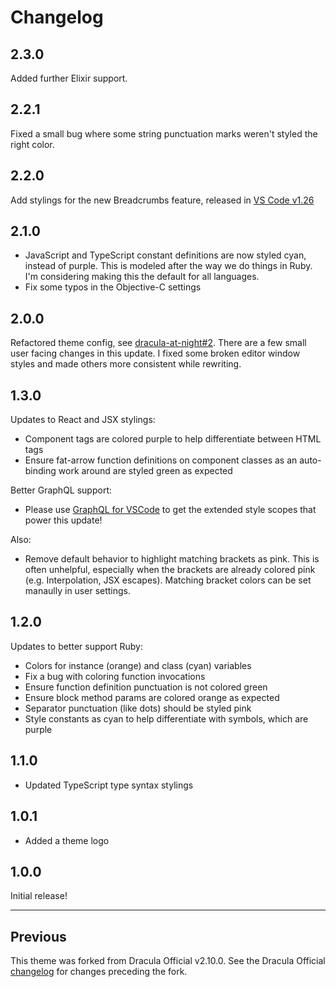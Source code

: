 # Changelog

## 2.3.0

Added further Elixir support.

## 2.2.1

Fixed a small bug where some string punctuation marks weren't styled the right color.

## 2.2.0

Add stylings for the new Breadcrumbs feature, released in [VS Code v1.26](https://code.visualstudio.com/updates/v1_26#_breadcrumbs)

## 2.1.0

- JavaScript and TypeScript constant definitions are now styled cyan, instead of purple. This is modeled after the way we do things in Ruby. I'm considering making this the default for all languages.
- Fix some typos in the Objective-C settings

## 2.0.0

Refactored theme config, see [dracula-at-night#2](https://github.com/bceskavich/dracula-at-night/pull/2). There are a few small user facing changes in this update. I fixed some broken editor window styles and made others more consistent while rewriting.

## 1.3.0

Updates to React and JSX stylings:

- Component tags are colored purple to help differentiate between HTML tags
- Ensure fat-arrow function definitions on component classes as an auto-binding work around are styled green as expected

Better GraphQL support:

- Please use [GraphQL for VSCode](https://marketplace.visualstudio.com/items?itemName=kumar-harsh.graphql-for-vscode) to get the extended style scopes that power this update!

Also:

- Remove default behavior to highlight matching brackets as pink. This is often unhelpful, especially when the brackets are already colored pink (e.g. Interpolation, JSX escapes). Matching bracket colors can be set manaully in user settings.

## 1.2.0

Updates to better support Ruby:

- Colors for instance (orange) and class (cyan) variables
- Fix a bug with coloring function invocations
- Ensure function definition punctuation is not colored green
- Ensure block method params are colored orange as expected
- Separator punctuation (like dots) should be styled pink
- Style constants as cyan to help differentiate with symbols, which are purple

## 1.1.0

- Updated TypeScript type syntax stylings

## 1.0.1

- Added a theme logo

## 1.0.0

Initial release!

---

## Previous

This theme was forked from Dracula Official v2.10.0. See the Dracula Official [changelog](https://github.com/dracula/visual-studio-code/blob/master/CHANGELOG.md#2100) for changes preceding the fork.

